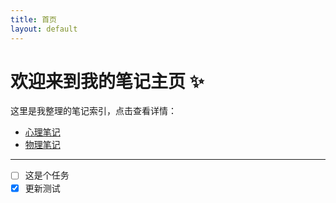 ```yaml
---
title: 首页
layout: default
---
```



# 欢迎来到我的笔记主页 ✨

这里是我整理的笔记索引，点击查看详情：

- [心理笔记](心理笔记.md)
- [物理笔记](物理笔记.md)

---

- [ ] 这是个任务
- [x] 更新测试
